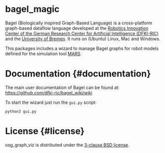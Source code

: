 # bagel_magic

Bagel (Biologically inspired Graph-Based Language) is a cross-platform
graph-based dataflow language developed at the
[Robotics Innovation Center of the German Research Center for Artificial Intelligence (DFKI-RIC)](http://robotik.dfki-bremen.de/en/startpage.html)
and the [University of Bremen](http://www.informatik.uni-bremen.de/robotik/index_en.php).
It runs on (Ubuntu) Linux, Mac and Windows.

This packages includes a wizard to manage Bagel graphs for robot models defined for the simulation tool [MARS](https://github.com/rock-simulation/mars).

# Documentation {#documentation}

The main user documentation of Bagel can be found at:
https://github.com/dfki-ric/bagel_wiki/wiki

To start the wizard just run the `gui.py` script:

    python3 gui.py

# License {#license}

osg_graph_viz is distributed under the
[3-clause BSD license](https://opensource.org/licenses/BSD-3-Clause).
